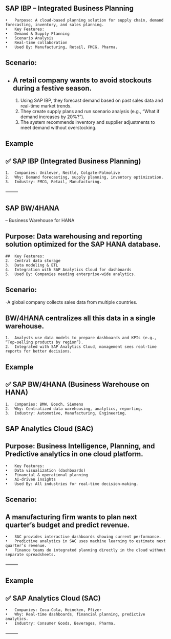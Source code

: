 ## SAP IBP – Integrated Business Planning
	•	Purpose: A cloud-based planning solution for supply chain, demand forecasting, inventory, and sales planning.
	•	Key Features:
	•	Demand & Supply Planning
	•	Scenario Analysis
	•	Real-time collaboration
	•	Used By: Manufacturing, Retail, FMCG, Pharma.

## Scenario:
- ## A retail company wants to avoid stockouts during a festive season.
	1.	Using SAP IBP, they forecast demand based on past sales data and real-time market trends.
	2.	They create supply plans and run scenario analysis (e.g., “What if demand increases by 20%?”).
	3.	The system recommends inventory and supplier adjustments to meet demand without overstocking.


## Example
## ✅ SAP IBP (Integrated Business Planning)
	1.	Companies: Unilever, Nestlé, Colgate-Palmolive
	2.	Why: Demand forecasting, supply planning, inventory optimization.
	3.	Industry: FMCG, Retail, Manufacturing.

⸻
## SAP BW/4HANA 
– Business Warehouse for HANA
## Purpose: Data warehousing and reporting solution optimized for the SAP HANA database.
	##	Key Features:
	2.	Central data storage
	3.	Data modeling & ETL
	4.	Integration with SAP Analytics Cloud for dashboards
	5.	Used By: Companies needing enterprise-wide analytics.
## Scenario: 
 -A global company collects sales data from multiple countries.
## BW/4HANA centralizes all this data in a single warehouse.
	1.	Analysts use data models to prepare dashboards and KPIs (e.g., “Top-selling products by region”).
	2.	Integrated with SAP Analytics Cloud, management sees real-time reports for better decisions.
## Example

## ✅ SAP BW/4HANA (Business Warehouse on HANA)
	1.	Companies: BMW, Bosch, Siemens
	2.	Why: Centralized data warehousing, analytics, reporting.
	3.	Industry: Automotive, Manufacturing, Engineering.

## SAP Analytics Cloud (SAC)
## Purpose: Business Intelligence, Planning, and Predictive analytics in one cloud platform.
	•	Key Features:
	•	Data visualization (dashboards)
	•	Financial & operational planning
	•	AI-driven insights
	•	Used By: All industries for real-time decision-making.

## Scenario:
## A manufacturing firm wants to plan next quarter’s budget and predict revenue.
	•	SAC provides interactive dashboards showing current performance.
	•	Predictive analytics in SAC uses machine learning to estimate next quarter’s revenue.
	•	Finance teams do integrated planning directly in the cloud without separate spreadsheets.


⸻
## Example

## ✅ SAP Analytics Cloud (SAC)
	•	Companies: Coca-Cola, Heineken, Pfizer
	•	Why: Real-time dashboards, financial planning, predictive analytics.
	•	Industry: Consumer Goods, Beverages, Pharma.

⸻
